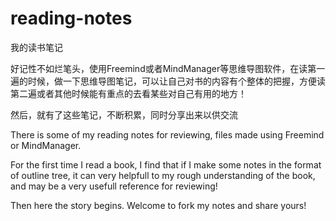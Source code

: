 reading-notes
=============

我的读书笔记  

好记性不如烂笔头，使用Freemind或者MindManager等思维导图软件，在读第一遍的时候，做一下思维导图笔记，可以让自己对书的内容有个整体的把握，方便读第二遍或者其他时候能有重点的去看某些对自己有用的地方！  

然后，就有了这些笔记，不断积累，同时分享出来以供交流

There is some of my reading notes for reviewing, files made using Freemind or MindManager. 

For the first time I read a book, I find that if I make some notes in the format of outline tree, it can very helpfull to my rough understanding of the book, and may be a very usefull reference for reviewing!  

Then here the story begins. Welcome to fork my notes and share yours!
